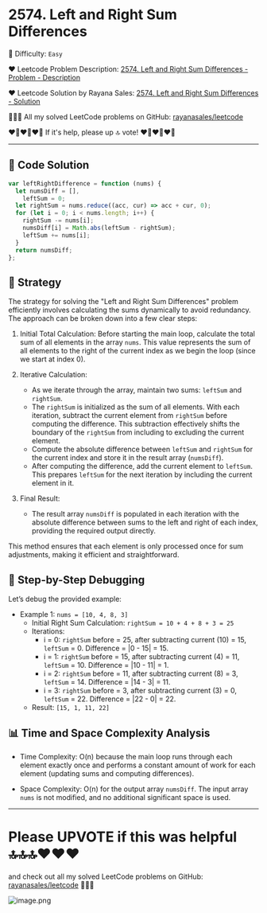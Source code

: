 # 2574. Left and Right Sum Differences

🌱 Difficulty: `Easy`

❤️ Leetcode Problem Description: [2574. Left and Right Sum Differences - Problem - Description](https://leetcode.com/problems/left-and-right-sum-differences/description/)

❤️ Leetcode Solution by Rayana Sales: [2574. Left and Right Sum Differences - Solution](https://leetcode.com/problems/left-and-right-sum-differences/solutions/6032042/10-lines-solution-beginner-friendly-javascript)

💁🏻‍♀️ All my solved LeetCode problems on GitHub: [rayanasales/leetcode](https://github.com/rayanasales/leetcode)

❤️‍🔥❤️‍🔥❤️‍🔥 If it's help, please up 🔝 vote! ❤️‍🔥❤️‍🔥❤️‍🔥

---

## 🚀 Code Solution

```javascript []
var leftRightDifference = function (nums) {
  let numsDiff = [],
    leftSum = 0;
  let rightSum = nums.reduce((acc, cur) => acc + cur, 0);
  for (let i = 0; i < nums.length; i++) {
    rightSum -= nums[i];
    numsDiff[i] = Math.abs(leftSum - rightSum);
    leftSum += nums[i];
  }
  return numsDiff;
};
```

## 💎 Strategy

The strategy for solving the "Left and Right Sum Differences" problem efficiently involves calculating the sums dynamically to avoid redundancy. The approach can be broken down into a few clear steps:

1. Initial Total Calculation: Before starting the main loop, calculate the total sum of all elements in the array `nums`. This value represents the sum of all elements to the right of the current index as we begin the loop (since we start at index 0).

2. Iterative Calculation:

   - As we iterate through the array, maintain two sums: `leftSum` and `rightSum`.
   - The `rightSum` is initialized as the sum of all elements. With each iteration, subtract the current element from `rightSum` before computing the difference. This subtraction effectively shifts the boundary of the `rightSum` from including to excluding the current element.
   - Compute the absolute difference between `leftSum` and `rightSum` for the current index and store it in the result array (`numsDiff`).
   - After computing the difference, add the current element to `leftSum`. This prepares `leftSum` for the next iteration by including the current element in it.

3. Final Result:
   - The result array `numsDiff` is populated in each iteration with the absolute difference between sums to the left and right of each index, providing the required output directly.

This method ensures that each element is only processed once for sum adjustments, making it efficient and straightforward.

## 🔎 Step-by-Step Debugging

Let’s debug the provided example:

- Example 1: `nums = [10, 4, 8, 3]`
  - Initial Right Sum Calculation: `rightSum = 10 + 4 + 8 + 3 = 25`
  - Iterations:
    - i = 0: `rightSum` before = 25, after subtracting current (10) = 15, `leftSum` = 0. Difference = |0 - 15| = 15.
    - i = 1: `rightSum` before = 15, after subtracting current (4) = 11, `leftSum` = 10. Difference = |10 - 11| = 1.
    - i = 2: `rightSum` before = 11, after subtracting current (8) = 3, `leftSum` = 14. Difference = |14 - 3| = 11.
    - i = 3: `rightSum` before = 3, after subtracting current (3) = 0, `leftSum` = 22. Difference = |22 - 0| = 22.
  - Result: `[15, 1, 11, 22]`

## 📊 Time and Space Complexity Analysis

- Time Complexity: O(n) because the main loop runs through each element exactly once and performs a constant amount of work for each element (updating sums and computing differences).

- Space Complexity: O(n) for the output array `numsDiff`. The input array `nums` is not modified, and no additional significant space is used.

---

# Please UPVOTE if this was helpful 🔝🔝🔝❤️❤️❤️

and check out all my solved LeetCode problems on GitHub: [rayanasales/leetcode](https://github.com/rayanasales/leetcode) 🤙😚🤘

![image.png](https://assets.leetcode.com/users/images/57bce3b1-56e2-4c20-9cdf-b61fef26b93b_1725494158.6252415.png)

